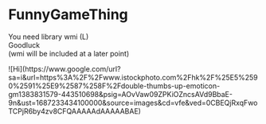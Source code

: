 # FunnyGameThing

<p>
You need library wmi (L) <br>
Goodluck <br>
(wmi will be included at a later point)
</p>
![Hi](https://www.google.com/url?sa=i&url=https%3A%2F%2Fwww.istockphoto.com%2Fhk%2F%25E5%2590%2591%25E9%2587%258F%2Fdouble-thumbs-up-emoticon-gm1383831579-443510698&psig=AOvVaw09ZPKiOZncsAVd9BbaE-9n&ust=1687233434100000&source=images&cd=vfe&ved=0CBEQjRxqFwoTCPjR6by4zv8CFQAAAAAdAAAAABAE)
